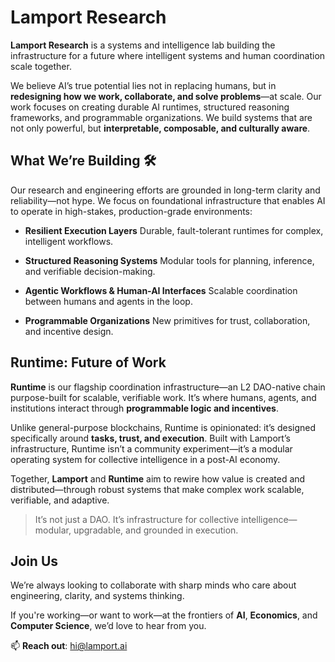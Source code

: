 # Lamport Research 

**Lamport Research** is a systems and intelligence lab building the infrastructure for a future where intelligent systems and human coordination scale together.

We believe AI’s true potential lies not in replacing humans, but in **redesigning how we work, collaborate, and solve problems**—at scale. Our work focuses on creating durable AI runtimes, structured reasoning frameworks, and programmable organizations. We build systems that are not only powerful, but **interpretable, composable, and culturally aware**.


## What We’re Building 🛠️

Our research and engineering efforts are grounded in long-term clarity and reliability—not hype. We focus on foundational infrastructure that enables AI to operate in high-stakes, production-grade environments:

* **Resilient Execution Layers**
  Durable, fault-tolerant runtimes for complex, intelligent workflows.

* **Structured Reasoning Systems**
  Modular tools for planning, inference, and verifiable decision-making.

* **Agentic Workflows & Human-AI Interfaces**
  Scalable coordination between humans and agents in the loop.

* **Programmable Organizations**
  New primitives for trust, collaboration, and incentive design.


## Runtime: Future of Work 

**Runtime** is our flagship coordination infrastructure—an L2 DAO-native chain purpose-built for scalable, verifiable work. It’s where humans, agents, and institutions interact through **programmable logic and incentives**.

Unlike general-purpose blockchains, Runtime is opinionated: it’s designed specifically around **tasks, trust, and execution**. Built with Lamport’s infrastructure, Runtime isn’t a community experiment—it’s a modular operating system for collective intelligence in a post-AI economy.

Together, **Lamport** and **Runtime** aim to rewire how value is created and distributed—through robust systems that make complex work scalable, verifiable, and adaptive.

>It’s not just a DAO. It’s infrastructure for collective intelligence—modular, upgradable, and grounded in execution. 

## Join Us 

We’re always looking to collaborate with sharp minds who care about engineering, clarity, and systems thinking.

If you're working—or want to work—at the frontiers of **AI**, **Economics**, and **Computer Science**, we’d love to hear from you.

📫 **Reach out**: hi@lamport.ai 

